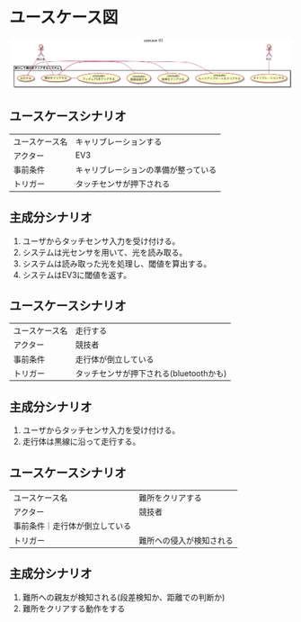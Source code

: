 # ユースケース図

![usecase:01](usecase.png)

## ユースケースシナリオ

|   |   |
|---|---|
|ユースケース名|キャリブレーションする|
|アクター|EV3|
|事前条件|キャリブレーションの準備が整っている|
|トリガー|タッチセンサが押下される|

## 主成分シナリオ

1. ユーザからタッチセンサ入力を受け付ける。
2. システムは光センサを用いて、光を読み取る。
3. システムは読み取った光を処理し、閾値を算出する。
4. システムはEV3に閾値を返す。

## ユースケースシナリオ

|   |   |
|---|---|
|ユースケース名|走行する|
|アクター|競技者|
|事前条件|走行体が倒立している|
|トリガー|タッチセンサが押下される(bluetoothかも)|

## 主成分シナリオ

1. ユーザからタッチセンサ入力を受け付ける。
2. 走行体は黒線に沿って走行する。

## ユースケースシナリオ

|   |   |
|---|---|
|ユースケース名|難所をクリアする|
|アクター|競技者|
|事前条件｜走行体が倒立している|
|トリガー|難所への侵入が検知される|

## 主成分シナリオ

1. 難所への親友が検知される(段差検知か、距離での判断か)
2. 難所をクリアする動作をする
